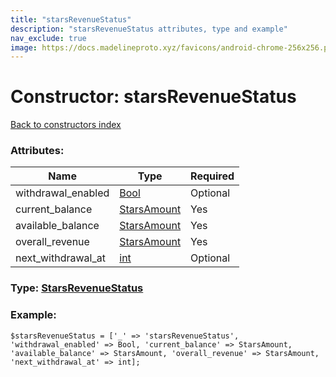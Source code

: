 ```yaml
---
title: "starsRevenueStatus"
description: "starsRevenueStatus attributes, type and example"
nav_exclude: true
image: https://docs.madelineproto.xyz/favicons/android-chrome-256x256.png
---
```

# Constructor: starsRevenueStatus  
[Back to constructors index](/API_docs/constructors/index.html)



### Attributes:

| Name     |    Type       | Required |
|----------|---------------|----------|
|withdrawal\_enabled|[Bool](/API_docs/types/Bool.html) | Optional|
|current\_balance|[StarsAmount](/API_docs/types/StarsAmount.html) | Yes|
|available\_balance|[StarsAmount](/API_docs/types/StarsAmount.html) | Yes|
|overall\_revenue|[StarsAmount](/API_docs/types/StarsAmount.html) | Yes|
|next\_withdrawal\_at|[int](/API_docs/types/int.html) | Optional|



### Type: [StarsRevenueStatus](/API_docs/types/StarsRevenueStatus.html)


### Example:

```
$starsRevenueStatus = ['_' => 'starsRevenueStatus', 'withdrawal_enabled' => Bool, 'current_balance' => StarsAmount, 'available_balance' => StarsAmount, 'overall_revenue' => StarsAmount, 'next_withdrawal_at' => int];
```  
